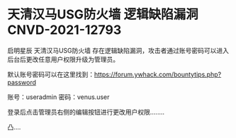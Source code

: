 # 天清汉马USG防火墙 逻辑缺陷漏洞 CNVD-2021-12793

启明星辰 天清汉马USG防火墙 存在逻辑缺陷漏洞，攻击者通过账号密码可以进入后台后更改任意用户权限升级为管理员。

默认账号密码可以在这里找到：https://forum.ywhack.com/bountytips.php?password

账号：useradmin  密码：venus.user

登录后点击管理员右侧的编辑按钮进行更改用户权限........

凸....
